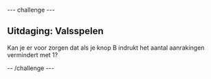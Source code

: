 --- challenge ---
## Uitdaging: Valsspelen
Kan je er voor zorgen dat als je knop B indrukt het aantal aanrakingen vermindert met 1?

-- /challenge ---
